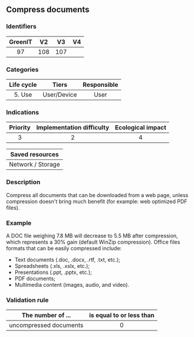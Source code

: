 ## Compress documents

### Identifiers

| GreenIT | V2  | V3  |  V4  |
|:-------:|:---:|:---:|:----:|
|    97   | 108 | 107 |      |

### Categories

| Life cycle |    Tiers    | Responsible |
|:----------:|:-----------:|:-----------:|
|   5. Use   | User/Device |    User     |

### Indications

|      Priority      | Implementation difficulty  | Ecological impact |
|:------------------:|:--------------------------:|:-----------------:|
|         3          |             2              |         4         |

|                      Saved resources                      |
|:---------------------------------------------------------:|
|                     Network / Storage                     |

### Description

Compress all documents that can be downloaded from a web page, unless compression doesn't bring much benefit (for example: web optimized PDF files).

### Example

A DOC file weighing 7.8 MB will decrease to 5.5 MB after compression, which represents a 30% gain (default WinZip compression). Office files formats that can be easily compressed include:

- Text documents (.doc, .docx, .rtf, .txt, etc.);
- Spreadsheets (.xls, .xslx, etc.);
- Presentations (.ppt, .pptx, etc.);
- PDF documents;
- Multimedia content (images, audio, and video).

### Validation rule

| The number of ...      | is equal to or less than |  
|------------------------|:------------------------:|
| uncompressed documents |            0             |
